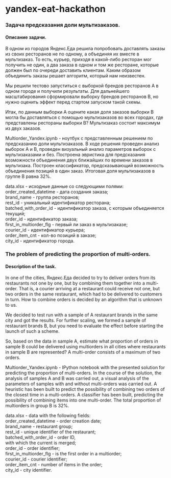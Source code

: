 # yandex-eat-hackathon


### Задача предсказания доли мультизаказов.

#### Описание задачи.

В одном из городов Яндекс.Еда решила попробовать доставлять заказы из своих ресторанов не по одному, а объединяя их вместе в мультизаказ. 
То есть, курьер, приходя в какой-либо ресторан мог получить не один, а два заказа в одном и том же ресторане, которые должен был по очереди доставить клиентам.
Каким образом объединить заказы решает алгоритм, который нам неизвестен.

Мы решили тестово запуститься с выборкой брендов ресторанов A в одном городе и получили результаты.
Для дальнейшего масштабирования сформировали выборку брендов ресторанов B, но нужно оценить эффект перед стартом запуском такой схемы. 

Итак, по данным выборки А оцените какая доля заказов выборки B могла бы доставляться с помощью мультизаказов во всех городах, где представлены рестораны выборки B?
Мультизаказ состоит максимум из двух заказов.

Multiorder_Yandex.ipynb - ноутбук с представленным решением по предсказанию доли мультизаказов.
В ходе решения проведен анализ выборок А и В, проведен визуальный анализ параметров выборок с мультизаказами и без. 
Построена эвристика для предсказания возможности объединения двух ближайших по времени заказов в мультизака.
Построен классификатор, предсказывающий возможность объединения позиций в один заказ. 
Итоговая доля мультизаказов в группе В равна 32%.


data.xlsx - исходные данные со следующими полями:<br/>
order_created_datetime - дата создания заказа;<br/>
brand_name - группа ресторанов;<br/>
rest_id - уникальный идентификатор ресторана;<br/>
batched_with_order_id - идентификатор заказа, с которым объединяется текущий;<br/>
order_id - идентификатор заказа;<br/>
first_in_multiorder_flg - первый ли заказ в мультизаказе;<br/>
courier_id - идентификатор курьера;<br/>
order_item_cnt - кол-во позиций в заказе;<br/>
city_id - идентификатор города.<br/>


### The problem of predicting the proportion of multi-orders.

#### Description of the task.

In one of the cities, Яндекс.Еда decided to try to deliver orders from its restaurants not one by one, but by combining them together into a multi-order.
That is, a courier arriving at a restaurant could receive not one, but two orders in the same restaurant,
which had to be delivered to customers in turn.
How to combine orders is decided by an algorithm that is unknown to us.

We decided to test run with a sample of A restaurant brands in the same city and got the results.
For further scaling, we formed a sample of restaurant brands B,
but you need to evaluate the effect before starting the launch of such a scheme.

So, based on the data in sample A, estimate what proportion of orders in sample B could be delivered using multiorders in all cities where restaurants in sample B are represented?
A multi-order consists of a maximum of two orders.

Multiorder_Yandex.ipynb -
IPython notebook with the presented solution for predicting the proportion of multi-orders.
In the course of the solution, the analysis of samples A and B was carried out, a visual analysis of the parameters of samples with and without multi-orders was carried out.
A heuristic has been built to predict the possibility of combining two orders of the closest time in a multi-orders.
A classifier has been built,
predicting the possibility of combining items into one multi-order.
The total proportion of multiorders in group B is 32%.


data.xlsx - data with the following fields:<br/>
order_created_datetime - order creation date;<br/>
brand_name - restaurant group;<br/>
rest_id - unique identifier of the restaurant;<br/>
batched_with_order_id - order ID,<br/>
with which the current is merged;<br/>
order_id - order identifier;<br/>
first_in_multiorder_flg - is the first order in a multiorder;<br/>
courier_id - courier identifier;<br/>
order_item_cnt - number of items in the order;<br/>
city_id - city identifier.
